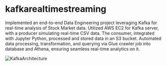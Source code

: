 # kafkarealtimestreaming

Implemented an end-to-end Data Engineering project leveraging Kafka for real-time analysis of Stock Market data. Utilized AWS EC2 for Kafka server, with a producer simulating real-time CSV data. The consumer, integrated with Jupyter Python, processed and stored data in an S3 bucket. Automated data processing, transformation, and querying via Glue crawler job into database and Athena, ensuring seamless real-time analytics on it.


![KafkaArchitecture](https://github.com/shanker96/kafkarealtimestreaming/assets/20686097/56202f57-1d39-4a2f-af8e-0a0637e1eb0f)
